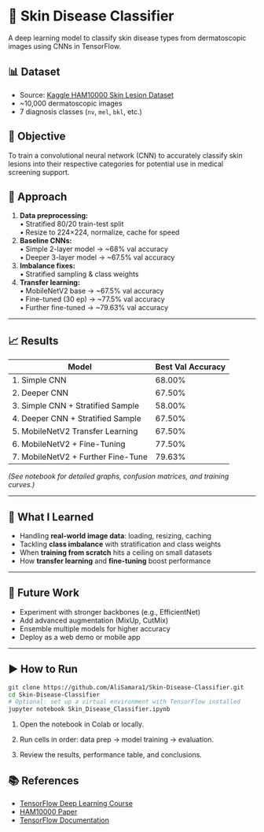 # 🧪 Skin Disease Classifier

A deep learning model to classify skin disease types from dermatoscopic images using CNNs in TensorFlow.

## 📊 Dataset

- Source: [Kaggle HAM10000 Skin Lesion Dataset](https://www.kaggle.com/datasets/kmader/skin-cancer-mnist-ham10000)
- ~10,000 dermatoscopic images
- 7 diagnosis classes (`nv`, `mel`, `bkl`, etc.)

## 🧠 Objective

To train a convolutional neural network (CNN) to accurately classify skin lesions into their respective categories for potential use in medical screening support.

## 🧪 Approach

1. **Data preprocessing:**  
   • Stratified 80/20 train-test split  
   • Resize to 224×224, normalize, cache for speed  
2. **Baseline CNNs:**  
   • Simple 2-layer model → ~68% val accuracy  
   • Deeper 3-layer model → ~67.5% val accuracy  
3. **Imbalance fixes:**  
   • Stratified sampling & class weights  
4. **Transfer learning:**  
   • MobileNetV2 base → ~67.5% val accuracy  
   • Fine-tuned (30 ep) → ~77.5% val accuracy  
   • Further fine-tuned → ~79.63% val accuracy  

---

## 📈 Results

| Model                              | Best Val Accuracy |
|------------------------------------|-------------------|
| 1. Simple CNN                      | 68.00%            |
| 2. Deeper CNN                      | 67.50%            |
| 3. Simple CNN + Stratified Sample  | 58.00%            |
| 4. Deeper CNN + Stratified Sample  | 67.50%            |
| 5. MobileNetV2 Transfer Learning   | 67.50%            |
| 6. MobileNetV2 + Fine-Tuning       | 77.50%            |
| 7. MobileNetV2 + Further Fine-Tune | 79.63%            |

*(See notebook for detailed graphs, confusion matrices, and training curves.)*

---

## 🧠 What I Learned

- Handling **real-world image data**: loading, resizing, caching  
- Tackling **class imbalance** with stratification and class weights  
- When **training from scratch** hits a ceiling on small datasets  
- How **transfer learning** and **fine-tuning** boost performance  

---

## 🚀 Future Work

- Experiment with stronger backbones (e.g., EfficientNet)  
- Add advanced augmentation (MixUp, CutMix)  
- Ensemble multiple models for higher accuracy  
- Deploy as a web demo or mobile app  

---

## ▶️ How to Run

```bash
git clone https://github.com/AliSamara1/Skin-Disease-Classifier.git
cd Skin-Disease-Classifier
# Optional: set up a virtual environment with TensorFlow installed
jupyter notebook Skin_Disease_Classifier.ipynb
```
1. Open the notebook in Colab or locally.

2. Run cells in order: data prep → model training → evaluation.

3. Review the results, performance table, and conclusions.

## 📚 References

- [TensorFlow Deep Learning Course](https://github.com/mrdbourke/tensorflow-deep-learning)
- [HAM10000 Paper](https://arxiv.org/abs/1803.10417)
- [TensorFlow Documentation](https://www.tensorflow.org/guide)
